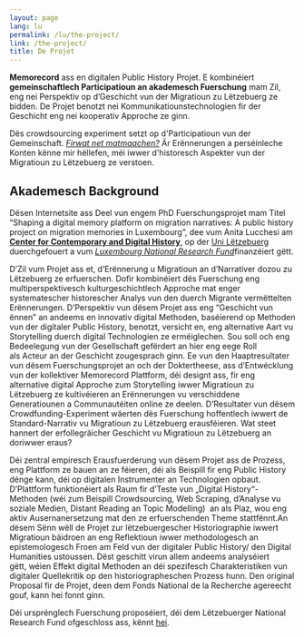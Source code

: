 ```yaml
---
layout: page
lang: lu
permalink: /lu/the-project/
link: /the-project/
title: De Projet
---
```


**Memorecord** ass en digitalen Public History Projet. E kombinéiert **gemeinschaftlech Participatioun an akademesch Fuerschung** mam Zil, eng nei Perspektiv op d’Geschicht vun der Migratioun zu Lëtzebuerg ze bidden. De Projet benotzt nei Kommunikatiounstechnologien fir der Geschicht eng nei kooperativ Approche ze ginn.



<!-- more -->

Dës crowdsourcing experiment setzt op d'Participatioun vun der Gemeinschaft. [*Firwat net matmaachen?*](https://memorecord.uni.lu/lu/take-part/) Är Erënnerungen a perséinleche Konten kënne mir hëllefen, méi iwwer d'historesch Aspekter vun der Migratioun zu Lëtzebuerg ze verstoen.


## **Akademesch Background**

Dësen Internetsite ass Deel vun engem PhD Fuerschungsprojet mam Titel “Shaping a digital memory platform on migration narratives: A public history project on migration memories in Luxembourg”, dee vum Anita Lucchesi am  [**Center for Contemporary and Digital History**](https://www.c2dh.uni.lu/), op der [Uni Lëtzebuerg](https://www.uni.lu/) duerchgefouert a vum [*Luxembourg National Research Fund*](https://www.fnr.Lu)finanzéiert gëtt.

D’Zil vum Projet ass et, d’Erënnerung u Migratioun an d’Narrativer dozou zu Lëtzebuerg ze erfuerschen. Dofir kombinéiert dës Fuerschung eng multiperspektivesch kulturgeschichtlech Approche mat enger systematescher historescher Analys vun den duerch Migrante vermëttelten Erënnerungen. D’Perspektiv vun dësem Projet ass eng “Geschicht vun ënnen” an andeems en innovativ digital Methoden, baséierend op Methoden vun der digitaler Public History, benotzt, versicht en, eng alternative Aart vu Storytelling duerch digital Technologien ze erméiglechen. Sou soll och eng Bedeelegung vun der Gesellschaft gefërdert an hier eng eege Roll als Acteur an der Geschicht zougesprach ginn. Ee vun den Haaptresultater vun dësem Fuerschungsprojet an och der Doktertheese, ass d’Entwécklung vun der kollektiver Memorecord Plattform, déi designt ass, fir eng alternative digital Approche zum Storytelling iwwer Migratioun zu Lëtzebuerg ze kultivéieren an Erënnerungen vu verschiddene Generatiounen a Communautéiten online ze deelen. D’Resultater vun dësem Crowdfunding-Experiment wäerten dës Fuerschung hoffentlech iwwert de Standard-Narrativ vu Migratioun zu Lëtzebuerg erausféieren. Wat steet hannert der erfollegräicher Geschicht vu Migratioun zu Lëtzebuerg an doriwwer eraus?

Déi zentral empiresch Erausfuerderung vun dësem Projet ass de Prozess, eng Plattform ze bauen an ze féieren, déi als Beispill fir eng Public History dénge kann, déi op digitalen Instrumenter an Technologien opbaut. D’Plattform funktionéiert als Raum fir d’Teste vun „Digital History“-Methoden (wéi zum Beispill Crowdsourcing, Web Scraping, d’Analyse vu soziale Medien, Distant Reading an Topic Modelling)  an als Plaz, wou eng aktiv Ausernanersetzung mat den ze erfuerschenden Theme stattfënnt.An dësem Sënn wëll de Projet zur lëtzebuergescher Historiographie iwwert Migratioun bäidroen an eng Reflektioun iwwer methodologesch an epistemologesch Froen am Feld vun der digitaler Public History/ den Digital Humanities ustoussen. Dëst geschitt virun allem andeems analyséiert gëtt, wéien Effekt digital Methoden an déi spezifesch Charakteristiken vun digitaler Quellekritik op den historiographeschen Prozess hunn. Den original Proposal fir de Projet, deen dem Fonds National de la Recherche agereecht gouf, kann hei fonnt ginn.


Déi ursprénglech Fuerschung proposéiert, déi dem Lëtzebuerger National Research Fund ofgeschloss ass, kënnt [hei](https://historiografianarede.files.wordpress.com/2015/10/lucchesi-fnr.pdf).





